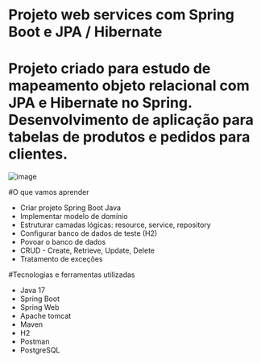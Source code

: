 
# Projeto web services com Spring Boot e JPA / Hibernate
# Projeto criado para estudo de mapeamento objeto relacional com JPA e Hibernate no Spring. Desenvolvimento de aplicação para tabelas de produtos e pedidos para clientes.

![image](https://github.com/gcost4/workshop-springboot3-jpa/assets/116121823/2f193e42-fa37-4e63-b4a9-9893a38cf698)

#O que vamos aprender 
- Criar projeto Spring Boot Java
- Implementar modelo de domínio
- Estruturar camadas lógicas: resource, service, repository
- Configurar banco de dados de teste (H2)
- Povoar o banco de dados
- CRUD - Create, Retrieve, Update, Delete
- Tratamento de exceções

#Tecnologias e ferramentas utilizadas
- Java 17
- Spring Boot
- Spring Web
- Apache tomcat
- Maven
- H2
- Postman
- PostgreSQL
